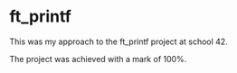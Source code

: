 # ft_printf

This was my approach to the ft_printf project at school 42.

The project was achieved with a mark of 100%. 
